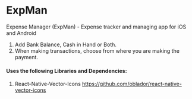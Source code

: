 # ExpMan
Expense Manager (ExpMan) - Expense tracker and managing app for iOS and Android

1. Add Bank Balance, Cash in Hand or Both.
2. When making transactions, choose from where you are making the payment.

#### Uses the following Libraries and Dependencies:
1. React-Native-Vector-Icons https://github.com/oblador/react-native-vector-icons
